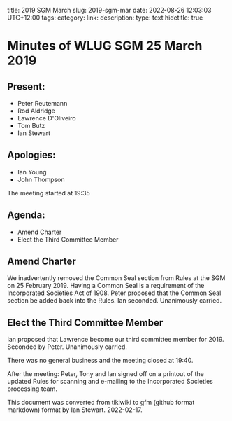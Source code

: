 title: 2019 SGM March
slug: 2019-sgm-mar
date: 2022-08-26 12:03:03 UTC+12:00
tags: 
category: 
link: 
description: 
type: text
hidetitle: true

# Minutes of WLUG SGM 25 March 2019

## Present:

  - Peter Reutemann
  - Rod Aldridge
  - Lawrence D'Oliveiro
  - Tom Butz
  - Ian Stewart

## Apologies:

  - Ian Young
  - John Thompson

The meeting started at 19:35

## Agenda:

  - Amend Charter
  - Elect the Third Committee Member

## Amend Charter

We inadvertently removed the Common Seal section from Rules at the SGM
on 25 February 2019. Having a Common Seal is a requirement of the
Incorporated Societies Act of 1908. Peter proposed that the Common Seal
section be added back into the Rules. Ian seconded. Unanimously carried.

## Elect the Third Committee Member

Ian proposed that Lawrence become our third committee member for 2019.
Seconded by Peter. Unanimously carried.

There was no general business and the meeting closed at 19:40.

After the meeting: Peter, Tony and Ian signed off on a printout of the
updated Rules for scanning and e-mailing to the Incorporated Societies
processing team.


This document was converted from tikiwiki to gfm (github format markdown) format by Ian Stewart. 2022-02-17.
